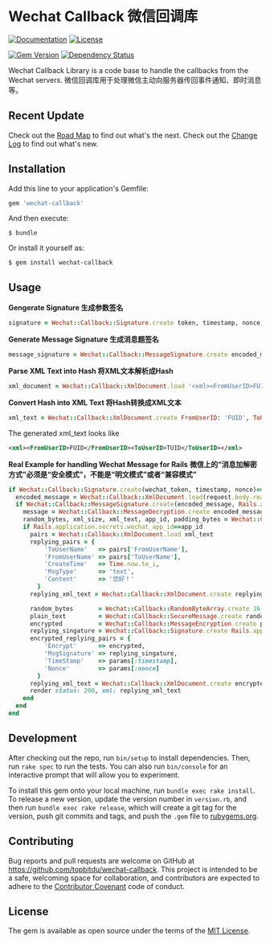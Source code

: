 # Wechat Callback 微信回调库

[![Documentation](http://img.shields.io/badge/docs-rdoc.info-blue.svg)](http://www.rubydoc.info/gems/wechat-callback/frames)
[![License](https://img.shields.io/badge/license-MIT-green.svg)](http://opensource.org/licenses/MIT)

[![Gem Version](https://badge.fury.io/rb/wechat-callback.svg)](https://badge.fury.io/rb/wechat-callback)
[![Dependency Status](https://gemnasium.com/badges/github.com/topbitdu/wechat-callback.svg)](https://gemnasium.com/github.com/topbitdu/wechat-callback)

Wechat Callback Library is a code base to handle the callbacks from the Wechat servers.
微信回调库用于处理微信主动向服务器传回事件通知、即时消息等。



## Recent Update

Check out the [Road Map](ROADMAP.md) to find out what's the next.
Check out the [Change Log](CHANGELOG.md) to find out what's new.



## Installation

Add this line to your application's Gemfile:

```ruby
gem 'wechat-callback'
```

And then execute:

    $ bundle

Or install it yourself as:

    $ gem install wechat-callback



## Usage

__Gengerate Signature 生成参数签名__
```ruby
signature = Wechat::Callback::Signature.create token, timestamp, nonce, text_1, text_2, text_3
```

__Generate Message Signature 生成消息题签名__
```ruby
message_signature = Wechat::Callback::MessageSignature.create encoded_message, token, timestamp, nonce
```

__Parse XML Text into Hash 将XML文本解析成Hash__
```ruby
xml_document = Wechat::Callback::XmlDocument.load '<xml><FromUserID>FUID</FromUserID></xml>'
```

__Convert Hash into XML Text 将Hash转换成XML文本__
```ruby
xml_text = Wechat::Callback::XmlDocument.create FromUserID: 'FUID', ToUserID: 'TUID'
```
The generated xml_text looks like
```xml
<xml><FromUserID>FUID</FromUserID><ToUserID>TUID</ToUserID></xml>
```



__Real Example for handling Wechat Message for Rails__
__微信上的“消息加解密方式”必须是“安全模式”，不能是“明文模式”或者“兼容模式”__
```ruby
if Wechat::Callback::Signature.create(wechat_token, timestamp, nonce)==params[:signature]
  encoded_message = Wechat::Callback::XmlDocument.load(request.body.read)['Encrypt']
  if Wechat::Callback::MessageSignature.create(encoded_message, Rails.application.secrets.wechat_validation_token, params[:timestamp], params[:nonce])==message_signature
    message = Wechat::Callback::MessageDecryption.create encoded_message, Rails.application.secrets.wechat_encoding_aes_keys
    random_bytes, xml_size, xml_text, app_id, padding_bytes = Wechat::Callback::SecureMessage.load message
    if Rails.application.secrets.wechat_app_id==app_id
      pairs = Wechat::Callback::XmlDocument.load xml_text
      replying_pairs = {
          'ToUserName'   => pairs['FromUserName'],
          'FromUserName' => pairs['ToUserName'],
          'CreateTime'   => Time.now.to_i,
          'MsgType'      => 'text',
          'Content'      => '您好！'
        }
      replying_xml_text = Wechat::Callback::XmlDocument.create replying_pairs

      random_bytes       = Wechat::Callback::RandomByteArray.create 16
      plain_text         = Wechat::Callback::SecureMessage.create random_bytes, replying_xml_text, Rails.application.secrets.wechat_app_id
      encrypted          = Wechat::Callback::MessageEncryption.create plain_text, Rails.application.secrets.wechat_encoding_aes_keys
      replying_singature = Wechat::Callback::Signature.create Rails.application.secrets.wechat_validation_token, params[:timestamp], params[:nonce], encrypted
      encrypted_replying_pairs = {
          'Encrypt'      => encrypted,
          'MsgSignature' => replying_singature,
          'TimeStamp'    => params[:timestamp],
          'Nonce'        => params[:nonce]
        }
      replying_xml_text = Wechat::Callback::XmlDocument.create encrypted_replying_pairs
      render status: 200, xml: replying_xml_text
    end
  end
end
```



## Development

After checking out the repo, run `bin/setup` to install dependencies. Then, run `rake spec` to run the tests. You can also run `bin/console` for an interactive prompt that will allow you to experiment.

To install this gem onto your local machine, run `bundle exec rake install`. To release a new version, update the version number in `version.rb`, and then run `bundle exec rake release`, which will create a git tag for the version, push git commits and tags, and push the `.gem` file to [rubygems.org](https://rubygems.org).



## Contributing

Bug reports and pull requests are welcome on GitHub at https://github.com/topbitdu/wechat-callback. This project is intended to be a safe, welcoming space for collaboration, and contributors are expected to adhere to the [Contributor Covenant](http://contributor-covenant.org) code of conduct.



## License

The gem is available as open source under the terms of the [MIT License](http://opensource.org/licenses/MIT).
